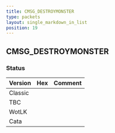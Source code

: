 ```yaml
---
title: CMSG_DESTROYMONSTER
type: packets
layout: single_markdown_in_list
position: 19
---
```


## CMSG_DESTROYMONSTER

### Status

Version | Hex | Comment
---------- | ---------- | ---------- 
Classic |  |  
TBC |  |  
WotLK |  |  
Cata |  |  
